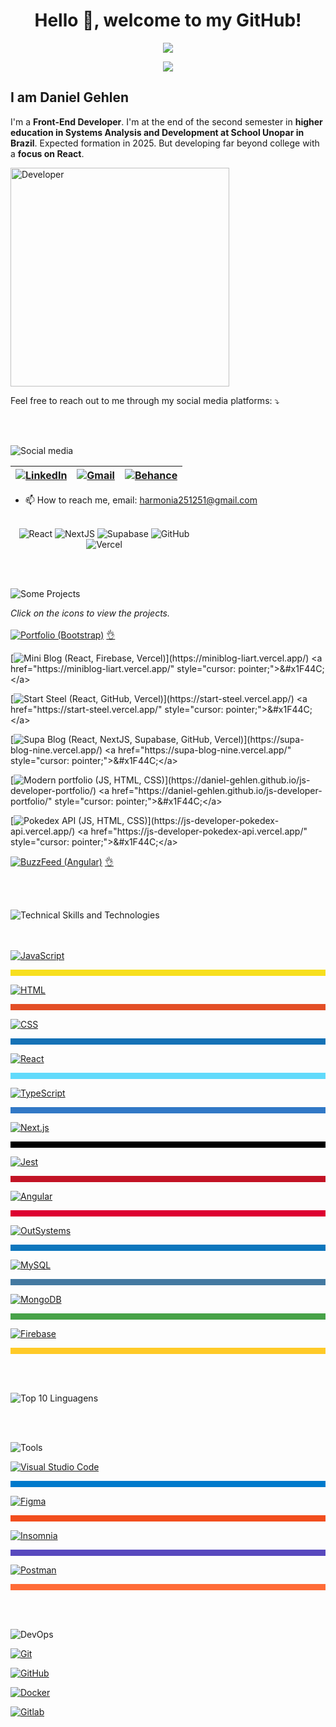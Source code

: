 <h1 align="center"> Hello 👋, welcome to my GitHub!</h1>

<p align="center">
<img loading="lazy" src="http://img.shields.io/static/v1?label=STATUS&message=UNDER%20DEVELOPMENT&color=YELLOW&style=for-the-badge"/>
</p>

<p align="center">
<img src="https://source.unsplash.com/200x100/?code&{{timestamp}}"/>
</p>

## I am Daniel Gehlen

I'm a **Front-End Developer**. I'm at the end of the second semester in **higher education in Systems Analysis and Development at School Unopar in Brazil**. Expected formation in 2025. But developing far beyond college with a **focus on React**.

<img src="https://github.com/Daniel-Gehlen/Daniel-Gehlen/assets/142283217/572d07d8-fa39-445f-b25c-833746ced0c2" alt="Developer" height="350" />


Feel free to reach out to me through my social media platforms: ⤵️

<br><br>

![Social media](https://via.placeholder.com/350x50/3498d/ffffff?text=Social+media)

| [![LinkedIn](https://img.shields.io/badge/LinkedIn-0077B5?style=flat-square&logo=linkedin&logoColor=white)](https://www.linkedin.com/in/daniel-gehlen-5350341a3) | [![Gmail](https://img.shields.io/badge/Gmail-D14836?style=flat-square&logo=gmail&logoColor=white)](harmonia251251@gmail.com) | [![Behance](https://img.shields.io/badge/Behance-053EFF?style=flat-square&logo=behance&logoColor=white)](https://www.behance.net/danielgehlen) |
| --- | --- | --- |



- 📫 How to reach me, email: harmonia251251@gmail.com
<br><br>


<a href="https://supa-blog-nine.vercel.app/" style="text-decoration: none; display: inline-block; width: 300px; text-align: center;">
  <img src="https://img.shields.io/badge/SupaBlog-61DAFB?style=for-the-badge&logo=react&logoColor=black" alt="React">
  <img src="https://img.shields.io/badge/-000000?style=for-the-badge&logo=next.js&logoColor=white" alt="NextJS">
  <img src="https://img.shields.io/badge/-000000?style=for-the-badge&logo=supabase&logoColor=white" alt="Supabase">
  <img src="https://img.shields.io/badge/-181717?style=for-the-badge&logo=github&logoColor=white" alt="GitHub">
  <img src="https://img.shields.io/badge/-000000?style=for-the-badge&logo=vercel&logoColor=white" alt="Vercel">
</a>




<br><br>

![Some Projects](https://via.placeholder.com/350x50/3498d/ffffff?text=Some+Projects)

*Click on the icons to view the projects.*
<br><br>
[![Portfolio (Bootstrap)](https://img.shields.io/badge/Portfolio%20(Bootstrap)-7952B3?style=for-the-badge&logo=bootstrap&logoColor=white)](https://daniel-gehlen.github.io/bootstrap-portfolio/) <a href="https://daniel-gehlen.github.io/bootstrap-portfolio/" style="cursor: pointer;">&#x1F44C;</a>

[![Mini Blog (React, Firebase, Vercel)](https://img.shields.io/badge/Mini%20Blog%20(React,%20Firebase,%20Vercel)-61DAFB?style=for-the-badge&logo=react&logoColor=black)](https://miniblog-liart.vercel.app/) <a href="https://miniblog-liart.vercel.app/" style="cursor: pointer;">&#x1F44C;</a>

[![Start Steel (React, GitHub, Vercel)](https://img.shields.io/badge/Start%20Steel%20(React,%20GitHub,%20Vercel)-61DAFB?style=for-the-badge&logo=react&logoColor=black)](https://start-steel.vercel.app/) <a href="https://start-steel.vercel.app/" style="cursor: pointer;">&#x1F44C;</a>

[![Supa Blog (React, NextJS, Supabase, GitHub, Vercel)](https://img.shields.io/badge/Supa%20Blog%20(React,%20NextJS,%20Supabase,%20GitHub,%20Vercel)-61DAFB?style=for-the-badge&logo=react&logoColor=black)](https://supa-blog-nine.vercel.app/) <a href="https://supa-blog-nine.vercel.app/" style="cursor: pointer;">&#x1F44C;</a>

[![Modern portfolio (JS, HTML, CSS)](https://img.shields.io/badge/Modern%20portfolio%20(JS,%20HTML,%20CSS)-1572B6?style=for-the-badge&logo=css3&logoColor=white)](https://daniel-gehlen.github.io/js-developer-portfolio/) <a href="https://daniel-gehlen.github.io/js-developer-portfolio/" style="cursor: pointer;">&#x1F44C;</a>

[![Pokedex API (JS, HTML, CSS)](https://img.shields.io/badge/Pokedex%20API%20(JS,%20HTML,%20CSS)-F7DF1E?style=for-the-badge&logo=javascript&logoColor=black)](https://js-developer-pokedex-api.vercel.app/) <a href="https://js-developer-pokedex-api.vercel.app/" style="cursor: pointer;">&#x1F44C;</a>

[![BuzzFeed (Angular)](https://img.shields.io/badge/BuzzFeed%20(Angular)-DD0031?style=for-the-badge&logo=angular&logoColor=white)](https://angular-buzzfeed-quizz-clone-psi.vercel.app/) <a href="https://angular-buzzfeed-quizz-clone-psi.vercel.app/" style="cursor: pointer;">&#x1F44C;</a>

<br><br>

![Technical Skills and Technologies](https://via.placeholder.com/350x50/3498d/ffffff?text=Skills+Technologies)

<br><br>
[![JavaScript](https://img.shields.io/badge/JavaScript-Proficient-F7DF1E?style=for-the-badge&logo=javascript&logoColor=white)](https://developer.mozilla.org/en-US/docs/Web/JavaScript)  
<div style="width: 100%; height: 10px; background-color: #F7DF1E;"></div>

[![HTML](https://img.shields.io/badge/HTML5-Proficient-E34F26?style=for-the-badge&logo=html5&logoColor=white)](https://developer.mozilla.org/en-US/docs/Web/HTML)  
<div style="width: 100%; height: 10px; background-color: #e34f26;"></div>

[![CSS](https://img.shields.io/badge/CSS-Proficient-blue?style=for-the-badge&logo=css3&logoColor=white)](https://developer.mozilla.org/en-US/docs/Web/CSS)  
<div style="width: 100%; height: 10px; background-color: #1572b6;"></div>

[![React](https://img.shields.io/badge/React-Proficient-61DAFB?style=for-the-badge&logo=react&logoColor=white)](https://reactjs.org/)  
<div style="width: 100%; height: 10px; background-color: #61dafb;"></div>

[![TypeScript](https://img.shields.io/badge/TypeScript-Proficient-3178C6?style=for-the-badge&logo=typescript&logoColor=white)](#)  
<div style="width: 100%; height: 10px; background-color: #3178c6;"></div>

[![Next.js](https://img.shields.io/badge/Next.js-Proficient-000000?style=for-the-badge&logo=next.js&logoColor=white)](#)  
<div style="width: 100%; height: 10px; background-color: #000000;"></div>


[![Jest](https://img.shields.io/badge/Jest-Proficient-C21325?style=for-the-badge&logo=jest&logoColor=white)](#)  
<div style="width: 100%; height: 10px; background-color: #c21325;"></div>

[![Angular](https://img.shields.io/badge/Angular-Intermediate-DD0031?style=for-the-badge&logo=angular&logoColor=white)](#)  
<div style="width: 100%; height: 10px; background-color: #dd0031;"></div>

[![OutSystems](https://img.shields.io/badge/OutSystems-Intermediate-DD0031?style=for-the-badge&logo=outsystems&logoColor=white)](#)  
<div style="width: 100%; height: 10px; background-color: #0d76bd;"></div>


[![MySQL](https://img.shields.io/badge/MySQL-Intermediate-4479A1?style=for-the-badge&logo=mysql&logoColor=white)](https://www.w3schools.com/sql/)  
<div style="width: 100%; height: 10px; background-color: #4479a1;"></div>


[![MongoDB](https://img.shields.io/badge/MongoDB-Intermediate-47A248?style=for-the-badge&logo=mongodb&logoColor=white)](#)  
<div style="width: 100%; height: 10px; background-color: #47a248;"></div>


[![Firebase](https://img.shields.io/badge/Firebase-Intermediate-FFCA28?style=for-the-badge&logo=firebase&logoColor=white)](#)  
<div style="width: 100%; height: 10px; background-color: #ffca28;"></div>

<br><br>


![Top 10 Linguagens](https://github-readme-stats.vercel.app/api/top-langs/?username=Daniel-Gehlen&layout=compact&hide=jupyter%20notebook&langs_count=11)


<br><br>

![Tools](https://via.placeholder.com/350x50/3498d/ffffff?text=Some+Tools)

[![Visual Studio Code](https://img.shields.io/badge/Visual%20Studio%20Code-Code%20Editor-007ACC?style=for-the-badge&logo=visual-studio-code&logoColor=white)](https://code.visualstudio.com/)
<div style="width: 100%; height: 10px; background-color: #007acc;"></div>

[![Figma](https://img.shields.io/badge/Figma-Design%20Tool-F24E1E?style=for-the-badge&logo=figma&logoColor=white)](https://www.figma.com/)
<div style="width: 100%; height: 10px; background-color: #f24e1e;"></div>


[![Insomnia](https://img.shields.io/badge/Insomnia-API%20Testing-5849BE?style=for-the-badge&logo=insomnia&logoColor=white)](https://insomnia.rest/)
<div style="width: 100%; height: 10px; background-color: #5849be;"></div>

[![Postman](https://img.shields.io/badge/Postman-API%20Development-FF6C37?style=for-the-badge&logo=postman&logoColor=white)](https://www.postman.com/)
<div style="width: 100%; height: 10px; background-color: #ff6c37;"></div>




<br><br>

![DevOps](https://via.placeholder.com/350x50/3498d/ffffff?text=Some+DevOps)
  
[![Git](https://img.shields.io/badge/Git-Version%20Control-F05032?style=for-the-badge&logo=git&logoColor=white)](https://git-scm.com/)

[![GitHub](https://img.shields.io/badge/GitHub-Repository%20Hosting-181717?style=for-the-badge&logo=github&logoColor=white)](https://github.com/)

[![Docker](https://img.shields.io/badge/Docker-Containerization-2496ED?style=for-the-badge&logo=docker&logoColor=white)](https://www.docker.com/)

[![Gitlab](https://img.shields.io/badge/Gitlab-Repository%20Hosting-FCA121?style=for-the-badge&logo=gitlab&logoColor=black)](https://about.gitlab.com/)
 
